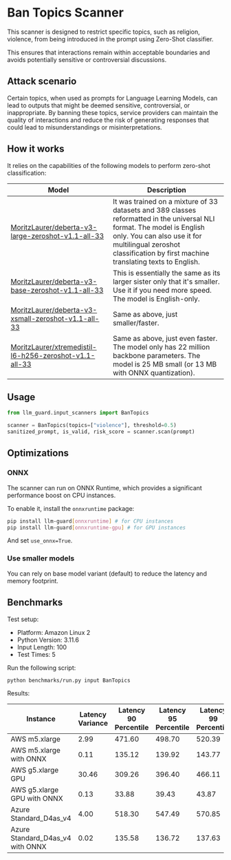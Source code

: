 # Ban Topics Scanner

This scanner is designed to restrict specific topics, such as religion, violence, from being introduced in the prompt
using Zero-Shot classifier.

This ensures that interactions remain within acceptable boundaries and avoids potentially sensitive or controversial
discussions.

## Attack scenario

Certain topics, when used as prompts for Language Learning Models, can lead to outputs that might be deemed sensitive,
controversial, or inappropriate. By banning these topics, service providers can maintain the quality of interactions and
reduce the risk of generating responses that could lead to misunderstandings or misinterpretations.

## How it works

It relies on the capabilities of the following models to perform zero-shot classification:

| Model                                                                                                                                   | Description                                                                                                                                                                                                                                |
|-----------------------------------------------------------------------------------------------------------------------------------------|--------------------------------------------------------------------------------------------------------------------------------------------------------------------------------------------------------------------------------------------|
| [MoritzLaurer/deberta-v3-large-zeroshot-v1.1-all-33](https://huggingface.co/MoritzLaurer/deberta-v3-large-zeroshot-v1.1-all-33)         | It was trained on a mixture of 33 datasets and 389 classes reformatted in the universal NLI format. The model is English only. You can also use it for multilingual zeroshot classification by first machine translating texts to English. |
| [MoritzLaurer/deberta-v3-base-zeroshot-v1.1-all-33](https://huggingface.co/MoritzLaurer/deberta-v3-base-zeroshot-v1.1-all-33)           | This is essentially the same as its larger sister only that it's smaller. Use it if you need more speed. The model is English-only.                                                                                                        |
| [MoritzLaurer/deberta-v3-xsmall-zeroshot-v1.1-all-33](https://huggingface.co/MoritzLaurer/deberta-v3-xsmall-zeroshot-v1.1-all-33)       | Same as above, just smaller/faster.                                                                                                                                                                                                        |
| [MoritzLaurer/xtremedistil-l6-h256-zeroshot-v1.1-all-33](https://huggingface.co/MoritzLaurer/xtremedistil-l6-h256-zeroshot-v1.1-all-33) | Same as above, just even faster. The model only has 22 million backbone parameters. The model is 25 MB small (or 13 MB with ONNX quantization).                                                                                            |

## Usage

```python
from llm_guard.input_scanners import BanTopics

scanner = BanTopics(topics=["violence"], threshold=0.5)
sanitized_prompt, is_valid, risk_score = scanner.scan(prompt)
```

## Optimizations

### ONNX

The scanner can run on ONNX Runtime, which provides a significant performance boost on CPU instances.

To enable it, install the `onnxruntime` package:

```sh
pip install llm-guard[onnxruntime] # for CPU instances
pip install llm-guard[onnxruntime-gpu] # for GPU instances
```

And set `use_onnx=True`.

### Use smaller models

You can rely on base model variant (default) to reduce the latency and memory footprint.

## Benchmarks

Test setup:

- Platform: Amazon Linux 2
- Python Version: 3.11.6
- Input Length: 100
- Test Times: 5

Run the following script:

```sh
python benchmarks/run.py input BanTopics
```

Results:

| Instance                         | Latency Variance | Latency 90 Percentile | Latency 95 Percentile | Latency 99 Percentile | Average Latency (ms) | QPS     |
|----------------------------------|------------------|-----------------------|-----------------------|-----------------------|----------------------|---------|
| AWS m5.xlarge                    | 2.99             | 471.60                | 498.70                | 520.39                | 416.47               | 240.11  |
| AWS m5.xlarge with ONNX          | 0.11             | 135.12                | 139.92                | 143.77                | 123.71               | 808.31  |
| AWS g5.xlarge GPU                | 30.46            | 309.26                | 396.40                | 466.11                | 134.50               | 743.47  |
| AWS g5.xlarge GPU with ONNX      | 0.13             | 33.88                 | 39.43                 | 43.87                 | 22.38                | 4467.55 |
| Azure Standard_D4as_v4           | 4.00             | 518.30                | 547.49                | 570.85                | 450.78               | 221.84  |
| Azure Standard_D4as_v4 with ONNX | 0.02             | 135.58                | 136.72                | 137.63                | 131.06               | 763.04  |
